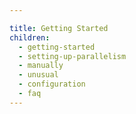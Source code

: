 ```yaml
---

title: Getting Started
children:
  - getting-started
  - setting-up-parallelism
  - manually
  - unusual
  - configuration
  - faq
---
```

